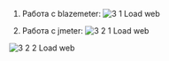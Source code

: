 1. Работа с blazemeter:
![3 1 Load web](https://github.com/user-attachments/assets/5fdbb43c-920a-4f98-9296-69483cc6fbce)

2. Работа с jmeter:
![3 2 1 Load web](https://github.com/user-attachments/assets/57b2428b-c34d-4589-80eb-4c05c0c3049d)

![3 2 2 Load web](https://github.com/user-attachments/assets/9c03775c-26d2-46f5-b40c-06a3a120ce01)

